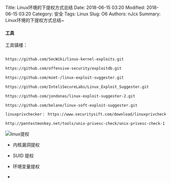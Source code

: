 Title: Linux环境的下提权方式总结
Date: 2018-06-15 03:20
Modified: 2018-06-15 03:20
Category: 安全
Tags: Linux
Slug: O6
Authors: nJcx
Summary: Linux环境的下提权方式总结~

#### 工具


工具镇楼：

```bash

https://github.com/SecWiki/linux-kernel-exploits.git

https://github.com/offensive-security/exploitdb.git

https://github.com/mzet-/linux-exploit-suggester.git

https://github.com/InteliSecureLabs/Linux_Exploit_Suggester.git

https://github.com/jondonas/linux-exploit-suggester-2.git

https://github.com/belane/linux-soft-exploit-suggester.git

linuxprivchecker： https://www.securitysift.com/download/linuxprivchecker.py

http://pentestmonkey.net/tools/unix-privesc-check/unix-privesc-check-1.4.tar.gz

```

![linux提权](../images/WechatIMG169.png)


- 内核漏洞提权


- SUID 提权


- 环境变量提权


-  

 
